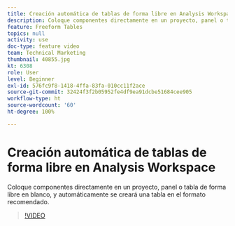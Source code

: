 ```yaml
---
title: Creación automática de tablas de forma libre en Analysis Workspace
description: Coloque componentes directamente en un proyecto, panel o tabla de forma libre en blanco, y automáticamente se creará una tabla en el formato recomendado.
feature: Freeform Tables
topics: null
activity: use
doc-type: feature video
team: Technical Marketing
thumbnail: 40855.jpg
kt: 6308
role: User
level: Beginner
exl-id: 576fc9f8-1418-4ffa-83fa-010cc11f2ace
source-git-commit: 32424f3f2b05952fe4df9ea91dcbe51684cee905
workflow-type: ht
source-wordcount: '60'
ht-degree: 100%

---
```


# Creación automática de tablas de forma libre en Analysis Workspace

Coloque componentes directamente en un proyecto, panel o tabla de forma libre en blanco, y automáticamente se creará una tabla en el formato recomendado.

>[!VIDEO](https://video.tv.adobe.com/v/40855/?quality=12&learn=on)
